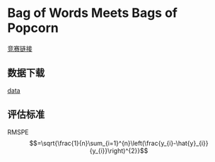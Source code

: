 # Bag of Words Meets Bags of Popcorn
[竞赛链接](https://www.kaggle.com/c/rossmann-store-sales)
## 数据下载
[data](https://www.kaggle.com/c/rossmann-store-sales/data)
## 评估标准
RMSPE
$$=\sqrt{\frac{1}{n}\sum_{i=1}^{n}\left(\frac{y_{i}-\hat{y}_{i}}{y_{i}}\right)^{2}}$$
